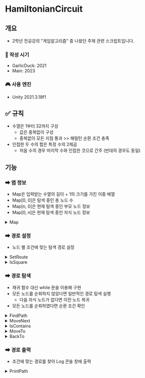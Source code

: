 # HamiltonianCircuit

## 개요
- 2학년 전공강의 "게임알고리즘" 중 나왔던 주제 관련 스크립트입니다.

### 📅 작성 시기
- GarlicDuck: 2021
- Main: 2023

### 🎮 사용 엔진
- Unity 2021.3.18f1

## ✅ 규칙
- 수열은 1부터 32까지 구성
  - 값은 중복없이 구성
  - 중복없이 모든 지점 통과 >> 해밀턴 순환 조건 충족
- 인접한 두 수의 합은 특정 수의 2제곱
  - 처음 수의 경우 마지막 수와 인접한 것으로 간주 (반대의 경우도 동일)
 
## 기능

### ➡ 맵 정보
- Map은 입력받는 수열의 길이 + 1의 크기를 가진 이중 배열
- Map[0, 0]은 탐색 중인 총 노드 수
- Map[n, 0]은 현재 탐색 중인 부모 노드 정보
- Map[0, n]은 현재 탐색 중인 자식 노드 정보

<details>
<summary>Map</summary>

```CSharp
    // ==================================================================================================== Fields

    [Header("입력 숫자")]
    public int Number = 32;

    // 탐색 경로 및 탐색 현황 등을 저장할 이차원 배열 생성
    private int[,] Map;

    // ==================================================================================================== Properties

    // 현재 탐색 중인 총 노드 수
    public int TotalIndex
    {
        get
        {
            return Map[0, 0];
        }

        set
        {
            Map[0, 0] = value;
        }
    }

    // 현재 탐색 중인 부모 노드
    public int RowIndex
    {
        get
        {
            return Map[TotalIndex, 0];
        }

        set
        {
            Map[TotalIndex, 0] = value;
        }
    }

    // 현재 탐색 중인 자식 노드
    public int ColumnIndex
    {
        get
        {
            return Map[0, TotalIndex];
        }

        set
        {
            Map[0, TotalIndex] = value;
        }
    }

    // ==================================================================================================== Methods

    private void Awake()
    {
        // 배열의 인덱싱을 일반적인 자연수로 맞춰 주어 직관화
        // 0번 인덱스의 배열들에 탐색 중인 인덱싱 정보 저장
        Map = new int[Number + 1, Number + 1];

        SetRoute();
        FindPath();
        PrintPath();
    }
```
</details>

### ➡ 경로 설정
- 노드 별 조건에 맞는 탐색 경로 설정

<details>
<summary>SetRoute</summary>

```CSharp
    // 각 노드 별 탐색 경로 설정
    public void SetRoute()
    {
        for (int row = 1; row < Number + 1; row++)
        {
            for (int column = 1; column < Number + 1; column++)
            {
                if (IsSquare(row, column) && row != column)
                {
                    Map[row, column] = 1;
                }
                else
                {
                    Map[row, column] = 0;
                }
            }
        }

        DebugMap();
    }

    // 각 노드 별 탐색 경로 출력
    public void DebugMap()
    {
        string str;

        for (int row = 1; row < Number + 1; row++)
        {
            str = row.ToString();

            for (int column = 1; column < Number + 1; column++)
            {
                if (Map[row, column] is 1)
                {
                    str = $"{str} {column}";
                }
            }

            Debug.Log(str);
        }
    }
```
</details>

<details>
<summary>IsSquare</summary>

```CSharp
    // 두 수의 합이 제곱수이면 true를 반환
    public bool IsSquare(int a, int b)
    {
        return Math.Sqrt(a + b) % 1 == 0;
    }
```
</details>

### ➡ 경로 탐색
- 재귀 함수 대신 while 문을 이용해 구현
- 모든 노드를 순회하지 않았다면 일반적인 경로 탐색 실행
  - 다음 자식 노드가 없다면 이전 노드 복귀
- 모든 노드를 순회하였다면 순환 조건 확인

<details>
<summary>FindPath</summary>

```CSharp
    // 경로 탐색
    public void FindPath()
    {
        TotalIndex = 1;

        RowIndex = 1;
        ColumnIndex = 1;

        // 재귀 함수 대신 while 문을 이용해 구현
        while (TotalIndex < Number + 1 && TotalIndex > 0)
        {
            if (TotalIndex < Number) // 모든 노드를 순회하지 않았다면 일반적인 경로 탐색 실행
            {
                ColumnIndex = MoveNext(RowIndex, ColumnIndex);

                // 다음 자식 노드가 없다면 이전 노드 복귀
                if (ColumnIndex > Number)
                {
                    BackTo();

                    continue;
                }

                MoveTo(ColumnIndex);
            }
            else // 모든 노드를 순회하였다면 순환 조건 확인
            {
                if (IsSquare(RowIndex, Map[1, 0]))
                {
                    TotalIndex++;
                }
                else
                {
                    BackTo();
                }
            }
        }
    }
```
</details>

<details>
<summary>MoveNext</summary>

```CSharp
    // 해당 노드의 다음 자식 노드 반환
    public int MoveNext(int row, int number)
    {
        for (int column = number + 1; column < Number + 1; column++)
        {
            if (Map[row, column] is 1 && !IsContains(column))
            {
                return column;
            }
        }

        return Number + 1;
    }
```
</details>

<details>
<summary>IsContains</summary>

```CSharp
    // 해당 노드를 이미 탐색했다면 true를 반환
    public bool IsContains(int number)
    {
        for (int row = 1; row < Number + 1; row++)
        {
            if (Map[row, 0] == number)
            {
                return true;
            }
        }

        return false;
    }
```
</details>

<details>
<summary>MoveTo</summary>

```CSharp
    // 다음 노드 탐색
    public void MoveTo(int number)
    {
        TotalIndex++;

        RowIndex = number;
    }
```
</details>

<details>
<summary>BackTo</summary>

```CSharp
    // 이전 노드 복귀
    public void BackTo()
    {
        RowIndex = 0;
        ColumnIndex = 0;

        TotalIndex--;
    }
```
</details>

### ➡ 경로 출력
- 조건에 맞는 경로를 찾아 Log 콘솔 창에 출력

<details>
<summary>PrintPath</summary>

```CSharp
    // 탐색 경로 출력
    public void PrintPath()
    {
        string messege = Map[1, 0].ToString();

        for (int row = 2; row < Number + 1; row++)
        {
            messege = $"{messege} => {Map[row, 0]}";
        }

        Debug.Log(messege);
    }
```
</details>

